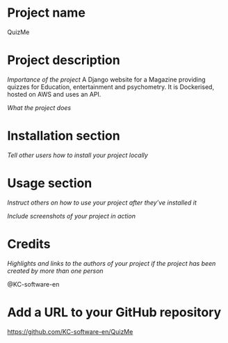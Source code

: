 # Project name
QuizMe

# Project description
*Importance of the project*
A Django website for a Magazine providing quizzes for Education, entertainment and psychometry. It is Dockerised, hosted on AWS and uses an API.

*What the project does*

# Installation section
*Tell other users how to install your project locally*

# Usage section
*Instruct others on how to use your project after they’ve installed it*

*Include screenshots of your project in action*

# Credits
*Highlights and links to the authors of your project if the project has been created by more than one person*

@KC-software-en

# Add a URL to your GitHub repository
https://github.com/KC-software-en/QuizMe
